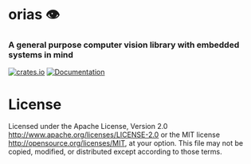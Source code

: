 # orias 👁️

### A general purpose computer vision library with embedded systems in mind

[![crates.io](https://img.shields.io/crates/v/orias.svg)](https://crates.io/crates/orias)
[![Documentation](https://docs.rs/orias/badge.svg)](https://docs.rs/orias)

# License
Licensed under the Apache License, Version 2.0 http://www.apache.org/licenses/LICENSE-2.0 or the MIT license http://opensource.org/licenses/MIT, at your option. This file may not be copied, modified, or distributed except according to those terms.

